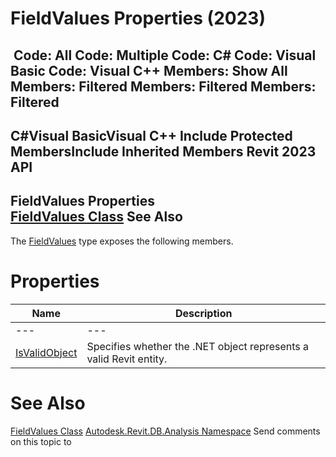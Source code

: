 # FieldValues Properties (2023)

﻿
 Code: All Code: Multiple Code: C# Code: Visual Basic Code: Visual C++  Members: Show All Members: Filtered Members: Filtered Members: Filtered   
---  
C#Visual BasicVisual C++
Include Protected MembersInclude Inherited Members
Revit 2023 API  
---  
FieldValues Properties  
[FieldValues Class](728c3aac-0a10-027d-95e5-eb08665561a6.md "FieldValues Class") See Also  
---  
The [FieldValues](728c3aac-0a10-027d-95e5-eb08665561a6.md "FieldValues Class") type exposes the following members.
# Properties
| Name | Description |
| --- | --- |
| --- | --- | --- |
| [IsValidObject](6f6aeba1-11d9-3f47-f505-85832e2689da.md "IsValidObject Property") | Specifies whether the .NET object represents a valid Revit entity. |

# See Also
[FieldValues Class](728c3aac-0a10-027d-95e5-eb08665561a6.md "FieldValues Class")
[Autodesk.Revit.DB.Analysis Namespace](958e2e12-587d-f188-5d7b-f13d7dbfdf48.md "Autodesk.Revit.DB.Analysis Namespace")
Send comments on this topic to 